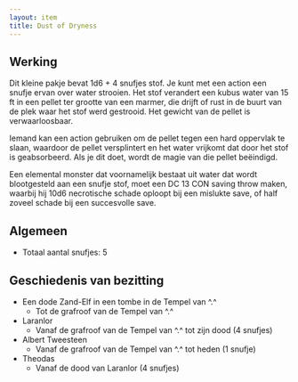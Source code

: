 ```yaml
---
layout: item
title: Dust of Dryness
---
```


## Werking
Dit kleine pakje bevat 1d6 + 4 snufjes stof. Je kunt met een action een snufje ervan over water strooien. Het stof verandert een kubus water van 15 ft in een pellet ter grootte van een marmer, die drijft of rust in de buurt van de plek waar het stof werd gestrooid. Het gewicht van de pellet is verwaarloosbaar.

Iemand kan een action gebruiken om de pellet tegen een hard oppervlak te slaan, waardoor de pellet versplintert en het water vrijkomt dat door het stof is geabsorbeerd. Als je dit doet, wordt de magie van die pellet beëindigd.

Een elemental monster dat voornamelijk bestaat uit water dat wordt blootgesteld aan een snufje stof, moet een DC 13 CON saving throw maken, waarbij hij 10d6 necrotische schade oploopt bij een mislukte save, of half zoveel schade bij een succesvolle save.

## Algemeen
* Totaal aantal snufjes: 5

## Geschiedenis van bezitting
* Een dode Zand-Elf in een tombe in de Tempel van ^.^
  * Tot de grafroof van de Tempel van ^.^
* Laranlor
  * Vanaf de grafroof van de Tempel van ^.^ tot zijn dood (4 snufjes)
* Albert Tweesteen
  * Vanaf de grafroof van de Tempel van ^.^ tot heden (1 snufje)
* Theodas
  * Vanaf de dood van Laranlor (4 snufjes)
